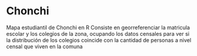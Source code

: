 # Chonchi
Mapa estudiantil de Chonchi en R
Consiste en georreferenciar la matricula escolar y los colegios de la zona, ocupando los datos censales para ver si la distribución de los colegios coincide con la cantidad de personas a nivel censal que viven en la comuna
